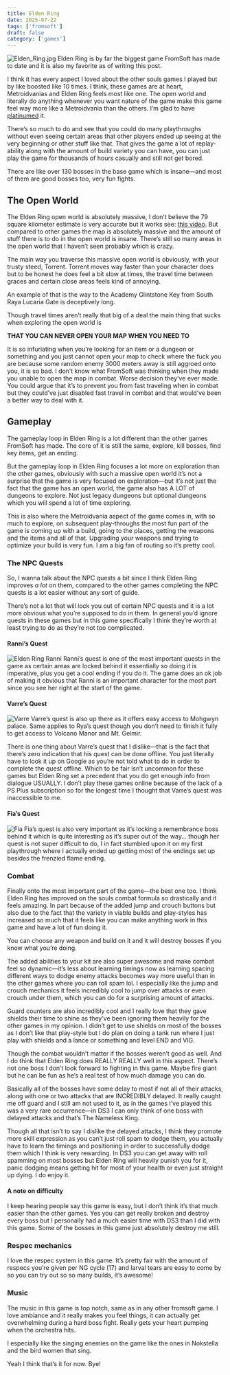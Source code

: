 ```yaml
---
title: Elden Ring
date: 2025-07-22
tags: ['fromsoft']
draft: false
category: ['games']
---
```


![Elden_Ring.jpg](/images/Elden_Ring.jpg)
Elden Ring is by far the biggest game FromSoft has made to date and it is also my favorite as of writing this post.

I think it has every aspect I loved about the other souls games I played but by like boosted like 10 times. I think, these games are at heart, Metroidvanias and Elden Ring feels most like one. The open world and literally do anything whenever you want nature of the game make this game feel way more like a Metroidvania than the others. I’m glad to have [platinumed](https://youtu.be/QKbSvsgJGgc?feature=shared) it.

There’s so much to do and see that you could do many playthroughs without even seeing certain areas that other players ended up seeing at the very beginning or other stuff like that. That gives the game a lot of replay-ability along with the amount of build variety you can have, you can just play the game for thousands of hours casually and still not get bored.

There are like over 130 bosses in the base game which is insane—and most of them are good bosses too, very fun fights. 

## The Open World
The Elden Ring open world is absolutely massive, I don’t believe the 79 square kilometer estimate is very accurate but it works see: [this video](https://youtu.be/XWQtJiQ1Sm4). But compared to other games the map is absolutely massive and the amount of stuff there is to do in the open world is insane. There’s still so many areas in the open world that I haven’t seen probably which is crazy.

The main way you traverse this massive open world is obviously, with your trusty steed, Torrent. Torrent moves way faster than your character does but to be honest he does feel a bit slow at times, the travel time between graces and certain close areas feels kind of annoying.

An example of that is the way to the Academy Glintstone Key from South Raya Lucaria Gate is deceptively long.

Though travel times aren’t really that big of a deal the main thing that sucks when exploring the open world is

**THAT YOU CAN NEVER OPEN YOUR MAP WHEN YOU NEED TO**

It is so infuriating when you’re looking for an item or a dungeon or something and you just cannot open your map to check where the fuck you are because some random enemy 3000 meters away is still aggroed onto you, it is so bad. I don’t know what FromSoft was thinking when they made you unable to open the map in combat. Worse decision they’ve ever made. You could argue that it’s to prevent you from fast traveling when in combat but they could’ve just disabled fast travel in combat and that would’ve been a better way to deal with it.

## Gameplay
The gameplay loop in Elden Ring is a lot different than the other games FromSoft has made. The core of it is still the same, explore, kill bosses, find key items, get an ending.

But the gameplay loop in Elden Ring focuses a lot more on exploration than the other games, obviously with such a massive open world it’s not a surprise that the game is very focused on exploration—but it’s not just the fact that the game has an open world, the game also has A LOT of dungeons to explore. Not just legacy dungeons but optional dungeons which you will spend a lot of time exploring.

This is also where the Metroidvania aspect of the game comes in, with so much to explore, on subsequent play-throughs the most fun part of the game is coming up with a build, going to the places, getting the weapons and the items and all of that. Upgrading your weapons and trying to optimize your build is very fun. I am a big fan of routing so it’s pretty cool.
### The NPC Quests
So, I wanna talk about the NPC quests a bit since I think Elden Ring improves *a lot* on them, compared to the other games completing the NPC quests is a lot easier without any sort of guide.

There’s not a lot that will lock you out of certain NPC quests and it is a lot more obvious what you’re supposed to do in them. In general you’d ignore quests in these games but in this game specifically I think they’re worth at least trying to do as they’re not too complicated.

#### Ranni’s Quest

![Elden Ring Ranni](../../images/Elden_Ring_Ranni.jpeg)
Ranni’s quest is one of the most important quests in the game as certain areas are locked behind it essentially so doing it is imperative, plus you get a cool ending if you do it. The game does an ok job of making it obvious that Ranni is an important character for the most part since you see her right at the start of the game.

#### Varre’s Quest

![Varre](/images/Varre.jpeg)
Varre’s quest is also up there as it offers easy access to Mohgwyn palace. Same applies to Rya’s quest though you don’t need to finish it fully to get access to Volcano Manor and Mt. Gelmir.

There is one thing about Varre’s quest that I dislike—that is the fact that there’s zero indication that his quest can be done offline. You just literally have to look it up on Google as you’re not told what to do in order to complete the quest offline. Which to be fair isn’t uncommon for these games but Elden Ring set a precedent that you do get enough info from dialogue USUALLY. I don’t play these games online because of the lack of a PS Plus subscription so for the longest time I thought that Varre’s quest was inaccessible to me.

#### Fia’s Quest

![Fia](/images/FiaER.jpeg)
Fia’s quest is also very important as it’s locking a remembrance boss behind it which is quite interesting as it’s super out of the way… though her quest is not super difficult to do, I in fact stumbled upon it on my first playthrough where I actually ended up getting most of the endings set up besides the frenzied flame ending.

### Combat
Finally onto the most important part of the game—the best one too. I think Elden Ring has improved on the souls combat formula so drastically and it feels amazing. In part because of the added jump and crouch buttons but also due to the fact that the variety in viable builds and play-styles has increased so much that it feels like you can make anything work in this game and have a lot of fun doing it.

You can choose any weapon and build on it and it will destroy bosses if you know what you’re doing. 

The added abilities to your kit are also super awesome and make combat feel so dynamic—it’s less about learning timings now as learning spacing different ways to dodge enemy attacks becomes way more useful than in the other games where you can roll spam lol. I especially like the jump and crouch mechanics it feels incredibly cool to jump over attacks or even crouch under them, which you can do for a surprising amount of attacks.

Guard counters are also incredibly cool and I really love that they gave shields their time to shine as they’ve been ignoring them heavily for the other games in my opinion. I didn’t get to use shields on most of the bosses as I don’t like that play-style but I do plan on doing a tank run where I just play with shields and a lance or something and level END and VIG. 

Though the combat wouldn’t matter if the bosses weren’t good as well. And I do think that Elden Ring does REALLY REALLY well in this aspect. There’s not one boss I don’t look forward to fighting in this game. Maybe fire giant but he can be fun as he’s a real test of how much damage you can do.

Basically all of the bosses have some delay to most if not all of their attacks, along with one or two attacks that are INCREDIBLY delayed. It really caught me off guard and I still am not used to it, as in the games I’ve played this was a very rare occurrence—in DS3 I can only think of one boss with delayed attacks and that’s The Nameless King. 

Though all that isn’t to say I dislike the delayed attacks, I think they promote more skill expression as you can’t just roll spam to dodge them, you actually have to learn the timings and positioning in order to successfully dodge them which I think is very rewarding. In DS3 you can get away with roll spamming on most bosses but Elden Ring will heavily punish you for it, panic dodging means getting hit for most of your health or even just straight up dying. I do enjoy it.

#### A note on difficulty 

I keep hearing people say this game is easy, but I don’t think it’s that much easier than the other games. Yes you can get really broken and destroy every boss but I personally had a much easier time with DS3 than I did with this game. Some of the bosses in this game just absolutely destroy me still.

### Respec mechanics

I love the respec system in this game. It’s pretty fair with the amount of respecs you’re given per NG cycle (17) and larval tears are easy to come by so you can try out so so many builds, it’s awesome!

### Music

The music in this game is top notch, same as in any other fromsoft game. I love ambiance and it really makes you feel things, it can actually get overwhelming during a hard boss fight. Really gets your heart pumping when the orchestra hits.

I especially like the singing enemies on the game like the ones in Nokstella and the bird women that sing.

Yeah I think that’s it for now. Bye!


